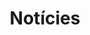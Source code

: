 ---
title: "Notícies"
# meta description
description: "Últimes notícies i actualitzacions de Nexo Apex"
draft: false
--- 
